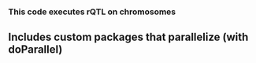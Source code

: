 ### This code executes rQTL on chromosomes

## Includes custom packages that parallelize (with doParallel)
